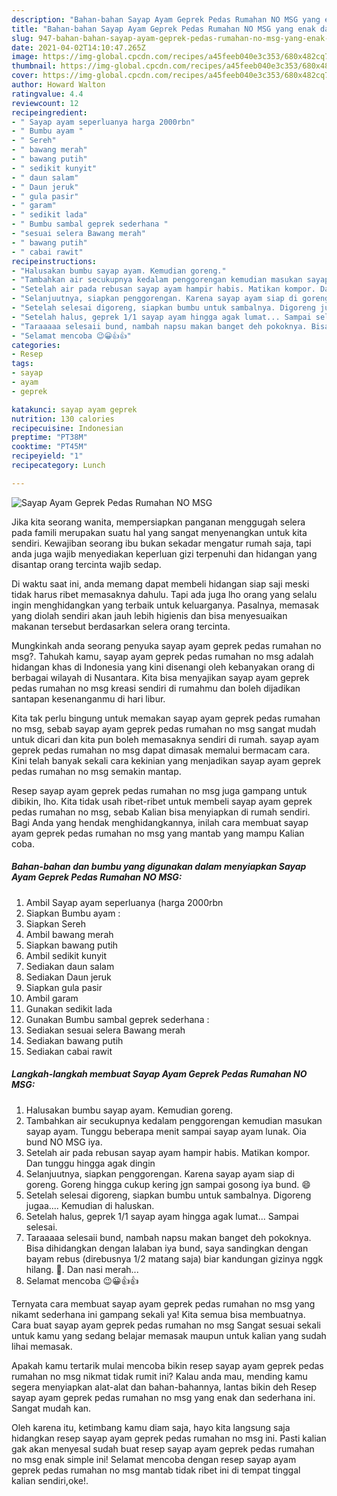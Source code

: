 ```yaml
---
description: "Bahan-bahan Sayap Ayam Geprek Pedas Rumahan NO MSG yang enak dan Mudah Dibuat"
title: "Bahan-bahan Sayap Ayam Geprek Pedas Rumahan NO MSG yang enak dan Mudah Dibuat"
slug: 947-bahan-bahan-sayap-ayam-geprek-pedas-rumahan-no-msg-yang-enak-dan-mudah-dibuat
date: 2021-04-02T14:10:47.265Z
image: https://img-global.cpcdn.com/recipes/a45feeb040e3c353/680x482cq70/sayap-ayam-geprek-pedas-rumahan-no-msg-foto-resep-utama.jpg
thumbnail: https://img-global.cpcdn.com/recipes/a45feeb040e3c353/680x482cq70/sayap-ayam-geprek-pedas-rumahan-no-msg-foto-resep-utama.jpg
cover: https://img-global.cpcdn.com/recipes/a45feeb040e3c353/680x482cq70/sayap-ayam-geprek-pedas-rumahan-no-msg-foto-resep-utama.jpg
author: Howard Walton
ratingvalue: 4.4
reviewcount: 12
recipeingredient:
- " Sayap ayam seperluanya harga 2000rbn"
- " Bumbu ayam "
- " Sereh"
- " bawang merah"
- " bawang putih"
- " sedikit kunyit"
- " daun salam"
- " Daun jeruk"
- " gula pasir"
- " garam"
- " sedikit lada"
- " Bumbu sambal geprek sederhana "
- "sesuai selera Bawang merah"
- " bawang putih"
- " cabai rawit"
recipeinstructions:
- "Halusakan bumbu sayap ayam. Kemudian goreng."
- "Tambahkan air secukupnya kedalam penggorengan kemudian masukan sayap ayam. Tunggu beberapa menit sampai sayap ayam lunak. Oia bund NO MSG iya."
- "Setelah air pada rebusan sayap ayam hampir habis. Matikan kompor. Dan tunggu hingga agak dingin"
- "Selanjuutnya, siapkan penggorengan. Karena sayap ayam siap di goreng. Goreng hingga cukup kering jgn sampai gosong iya bund. 😄"
- "Setelah selesai digoreng, siapkan bumbu untuk sambalnya. Digoreng jugaa.... Kemudian di haluskan."
- "Setelah halus, geprek 1/1 sayap ayam hingga agak lumat... Sampai selesai."
- "Taraaaaa selesaii bund, nambah napsu makan banget deh pokoknya. Bisa dihidangkan dengan lalaban iya bund, saya sandingkan dengan bayam rebus (direbusnya 1/2 matang saja) biar kandungan gizinya nggk hilang. 🙊. Dan nasi merah..."
- "Selamat mencoba 😉😀👍👍"
categories:
- Resep
tags:
- sayap
- ayam
- geprek

katakunci: sayap ayam geprek 
nutrition: 130 calories
recipecuisine: Indonesian
preptime: "PT38M"
cooktime: "PT45M"
recipeyield: "1"
recipecategory: Lunch

---
```



![Sayap Ayam Geprek Pedas Rumahan NO MSG](https://img-global.cpcdn.com/recipes/a45feeb040e3c353/680x482cq70/sayap-ayam-geprek-pedas-rumahan-no-msg-foto-resep-utama.jpg)

Jika kita seorang wanita, mempersiapkan panganan menggugah selera pada famili merupakan suatu hal yang sangat menyenangkan untuk kita sendiri. Kewajiban seorang ibu bukan sekadar mengatur rumah saja, tapi anda juga wajib menyediakan keperluan gizi terpenuhi dan hidangan yang disantap orang tercinta wajib sedap.

Di waktu  saat ini, anda memang dapat membeli hidangan siap saji meski tidak harus ribet memasaknya dahulu. Tapi ada juga lho orang yang selalu ingin menghidangkan yang terbaik untuk keluarganya. Pasalnya, memasak yang diolah sendiri akan jauh lebih higienis dan bisa menyesuaikan makanan tersebut berdasarkan selera orang tercinta. 



Mungkinkah anda seorang penyuka sayap ayam geprek pedas rumahan no msg?. Tahukah kamu, sayap ayam geprek pedas rumahan no msg adalah hidangan khas di Indonesia yang kini disenangi oleh kebanyakan orang di berbagai wilayah di Nusantara. Kita bisa menyajikan sayap ayam geprek pedas rumahan no msg kreasi sendiri di rumahmu dan boleh dijadikan santapan kesenanganmu di hari libur.

Kita tak perlu bingung untuk memakan sayap ayam geprek pedas rumahan no msg, sebab sayap ayam geprek pedas rumahan no msg sangat mudah untuk dicari dan kita pun boleh memasaknya sendiri di rumah. sayap ayam geprek pedas rumahan no msg dapat dimasak memalui bermacam cara. Kini telah banyak sekali cara kekinian yang menjadikan sayap ayam geprek pedas rumahan no msg semakin mantap.

Resep sayap ayam geprek pedas rumahan no msg juga gampang untuk dibikin, lho. Kita tidak usah ribet-ribet untuk membeli sayap ayam geprek pedas rumahan no msg, sebab Kalian bisa menyiapkan di rumah sendiri. Bagi Anda yang hendak menghidangkannya, inilah cara membuat sayap ayam geprek pedas rumahan no msg yang mantab yang mampu Kalian coba.

<!--inarticleads1-->

##### Bahan-bahan dan bumbu yang digunakan dalam menyiapkan Sayap Ayam Geprek Pedas Rumahan NO MSG:

1. Ambil  Sayap ayam seperluanya (harga 2000rbn
1. Siapkan  Bumbu ayam :
1. Siapkan  Sereh
1. Ambil  bawang merah
1. Siapkan  bawang putih
1. Ambil  sedikit kunyit
1. Sediakan  daun salam
1. Sediakan  Daun jeruk
1. Siapkan  gula pasir
1. Ambil  garam
1. Gunakan  sedikit lada
1. Gunakan  Bumbu sambal geprek sederhana :
1. Sediakan sesuai selera Bawang merah
1. Sediakan  bawang putih
1. Sediakan  cabai rawit




<!--inarticleads2-->

##### Langkah-langkah membuat Sayap Ayam Geprek Pedas Rumahan NO MSG:

1. Halusakan bumbu sayap ayam. Kemudian goreng.
1. Tambahkan air secukupnya kedalam penggorengan kemudian masukan sayap ayam. Tunggu beberapa menit sampai sayap ayam lunak. Oia bund NO MSG iya.
1. Setelah air pada rebusan sayap ayam hampir habis. Matikan kompor. Dan tunggu hingga agak dingin
1. Selanjuutnya, siapkan penggorengan. Karena sayap ayam siap di goreng. Goreng hingga cukup kering jgn sampai gosong iya bund. 😄
1. Setelah selesai digoreng, siapkan bumbu untuk sambalnya. Digoreng jugaa.... Kemudian di haluskan.
1. Setelah halus, geprek 1/1 sayap ayam hingga agak lumat... Sampai selesai.
1. Taraaaaa selesaii bund, nambah napsu makan banget deh pokoknya. Bisa dihidangkan dengan lalaban iya bund, saya sandingkan dengan bayam rebus (direbusnya 1/2 matang saja) biar kandungan gizinya nggk hilang. 🙊. Dan nasi merah...
1. Selamat mencoba 😉😀👍👍




Ternyata cara membuat sayap ayam geprek pedas rumahan no msg yang nikamt sederhana ini gampang sekali ya! Kita semua bisa membuatnya. Cara buat sayap ayam geprek pedas rumahan no msg Sangat sesuai sekali untuk kamu yang sedang belajar memasak maupun untuk kalian yang sudah lihai memasak.

Apakah kamu tertarik mulai mencoba bikin resep sayap ayam geprek pedas rumahan no msg nikmat tidak rumit ini? Kalau anda mau, mending kamu segera menyiapkan alat-alat dan bahan-bahannya, lantas bikin deh Resep sayap ayam geprek pedas rumahan no msg yang enak dan sederhana ini. Sangat mudah kan. 

Oleh karena itu, ketimbang kamu diam saja, hayo kita langsung saja hidangkan resep sayap ayam geprek pedas rumahan no msg ini. Pasti kalian gak akan menyesal sudah buat resep sayap ayam geprek pedas rumahan no msg enak simple ini! Selamat mencoba dengan resep sayap ayam geprek pedas rumahan no msg mantab tidak ribet ini di tempat tinggal kalian sendiri,oke!.

